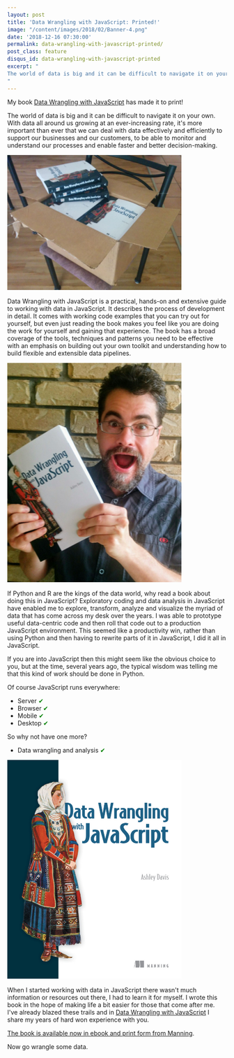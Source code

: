```yaml
---
layout: post
title: 'Data Wrangling with JavaScript: Printed!'
image: "/content/images/2018/02/Banner-4.png"
date: '2018-12-16 07:30:00'
permalink: data-wrangling-with-javascript-printed/
post_class: feature
disqus_id: data-wrangling-with-javascript-printed
excerpt: "
The world of data is big and it can be difficult to navigate it on your own. With data all around us growing at an ever-increasing rate, it's more important than ever that we can deal with data effectively and efficiently to support our businesses and our customers, to be able to monitor and understand our processes and enable faster and better decision-making.
"
---
```


My book [Data Wrangling with JavaScript](http://bit.ly/2t2cJu2) has made it to print!

The world of data is big and it can be difficult to navigate it on your own. With data all around us growing at an ever-increasing rate, it's more important than ever that we can deal with data effectively and efficiently to support our businesses and our customers, to be able to monitor and understand our processes and enable faster and better decision-making.

<img src="/content/images/2018/12/IMG_20181214_100614.jpg" alt="Box of books" width="400"/>

Data Wrangling with JavaScript is a practical, hands-on and extensive guide to working with data in JavaScript. It describes the process of development in detail. It comes with working code examples that you can try out for yourself, but even just reading the book makes you feel like you are doing the work for yourself and gaining that experience. The book has a broad coverage of the tools, techniques and patterns you need to be effective with an emphasis on building out your own toolkit and understanding how to build flexible and extensible data pipelines.

<img src="/content/images/2018/12/IMG_20181215_074552.jpg" alt="Me and my book" width="400"/>

If Python and R are the kings of the data world, why read a book about doing this in JavaScript? Exploratory coding and data analysis in JavaScript have enabled me to explore, transform, analyze and visualize the myriad of data that has come across my desk over the years. I was able to prototype useful data-centric code and then roll that code out to a production JavaScript environment. This seemed like a productivity win, rather than using Python and then having to rewrite parts of it in JavaScript, I did it all in JavaScript.

If you are into JavaScript then this might seem like the obvious choice to you, but at the time, several years ago, the typical wisdom was telling me that this kind of work should be done in Python. 

Of course JavaScript runs everywhere:

- Server <span style="color: green;">&#10004;</span>
- Browser <span style="color: green;">&#10004;</span>
- Mobile <span style="color: green;">&#10004;</span>
- Desktop <span style="color: green;">&#10004;</span>

So why not have one more?

- Data wrangling and analysis <span style="color: green;">&#10004;</span>

<img src="/content/images/2018/12/Davis-DWJS-HI.png" alt="Data Wrangling with JavaScript" width="400"/>

When I started working with data in JavaScript there wasn't much information or resources out there, I had to learn it for myself. I wrote this book in the hope of making life a bit easier for those that come after me. I've already blazed these trails and in [Data Wrangling with JavaScript](http://bit.ly/2t2cJu2) I share my years of hard won experience with you. 

[The book is available now in ebook and print form from Manning](http://bit.ly/2t2cJu2).

Now go wrangle some data.